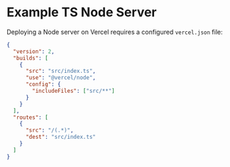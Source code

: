# Example TS Node Server

Deploying a Node server on Vercel requires a configured `vercel.json` file:

```json
{
  "version": 2,
  "builds": [
    {
      "src": "src/index.ts",
      "use": "@vercel/node",
      "config": {
        "includeFiles": ["src/**"]
      }
    }
  ],
  "routes": [
    {
      "src": "/(.*)",
      "dest": "src/index.ts"
    }
  ]
}
```
